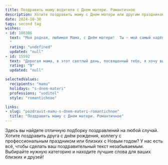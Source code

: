 ```yaml
---
title: Поздравить маму водителя с Днем матери. Романтичное
description: Хотите поздравить маму с Днем матери или другим праздником? Наш ИИ создаст незабываемое поздравление, а вы обязательно выделитесь среди других.  
date: 2024-10-30
tags: second tag
wishes:
- id: 108386
  text: "Моя родная, любимая Мама, с Днём матери!  Ты – мой самый надёжный водитель по жизни, ведёшь меня по её извилистым дорогам с такой нежностью и заботой, что сердце переполняется счастьем.  Пусть твой путь всегда будет гладким, а звёзды на небе освещают твой путь, как фары твоей машины, указывая верный курс к счастью и благополучию.  Я люблю тебя безмерно!
  "
  rating: "undefined"
  updated: "null"
- id: 15592
  text: "Дорогая мама, в этот светлый день, посвященный тебе, я хочу выразить огромную благодарность за все, что ты делаешь для нас. Твоя забота, любовь и поддержка всегда были моим маяком на жизненном пути. Как водитель, ты умело ведешь нас через все препятствия, оберегая и направляя. Пусть твоя дорога будет гладкой, а каждый день приносит тебе радость и успех. С Днем матери, мамочка, с любовью и благодарностью!"
  rating: "0"
  updated: "null"

selectedValues:
  recipients: "mamu"
  holidays: "s-dnem-materi"
  professions: "voditel"
  style: "romantichnoe"

links:
- slug: "pozdravit-mamu-s-dnem-materi-romantichnoe"
  title: "Поздравить маму с Днем матери. Романтичное"
---
```


Здесь вы найдете отличную подборку поздравлений на любой случай. 
Хотите поздравить друга с днём рождения, коллегу с профессиональным праздником или близких с Новым годом? У нас есть всё, чтобы сделать ваш поздравительный текст незабываемым. Выбирайте нужную категорию и находите лучшие слова для ваших близких и друзей!
